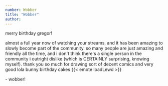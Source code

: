 ```yaml
---
number: Wobber
title: "Wobber"
author: 
---
```


merry birthday gregor!

almost a full year now of watching your streams, and it has been amazing to slowly become part of the community. so many people are just amazing and friendly all the time, and i don't think there's a single person in the community i outright dislike (which is CERTAINLY surprising, knowing myself). thank you so much for drawing sort of decent comics and very good lola bunny birthday cakes {{< emote loadLewd >}}

\- wobber!
